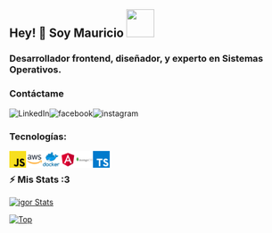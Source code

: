 ## Hey! 👋 Soy Mauricio  <img height="50" width="50" alt="" src="https://github.githubassets.com/images/mona-whisper.gif" />

### Desarrollador frontend, diseñador, y experto en Sistemas Operativos.

### Contáctame

[<img align="left" alt="LinkedIn" src="https://img.shields.io/badge/linkedin-%230077B5.svg?&style=for-the-badge&logo=linkedin&logoColor=white" />][linkedin]
[<img align="left" alt="facebook" src="https://img.shields.io/badge/facebook-%231877F2.svg?&style=for-the-badge&logo=facebook&logoColor=white" />][facebook]
[<img align="left" alt="instagram" src="https://img.shields.io/badge/gmail-D14836?&style=for-the-badge&logo=gmail&logoColor=white" />][gmail]

<br />

### Tecnologías:

<img align="left" alt="js" width="30px" src="https://raw.githubusercontent.com/voodootikigod/logo.js/master/js.svg" />
<img align="left" alt="AWS" width="30px" src="https://raw.githubusercontent.com/github/explore/fbceb94436312b6dacde68d122a5b9c7d11f9524/topics/aws/aws.png" />
<img align="left" alt="Docker" width="30px" src="https://raw.githubusercontent.com/github/explore/80688e429a7d4ef2fca1e82350fe8e3517d3494d/topics/docker/docker.png" />
<img align="left" alt="Angular" width="30px" src="https://raw.githubusercontent.com/github/explore/80688e429a7d4ef2fca1e82350fe8e3517d3494d/topics/angular/angular.png" />
<img align="left" alt="MongoDB" width="30px" src="https://raw.githubusercontent.com/github/explore/80688e429a7d4ef2fca1e82350fe8e3517d3494d/topics/mongodb/mongodb.png" />
<img align="left" alt="Typescript" width="30px" src="https://raw.githubusercontent.com/github/explore/80688e429a7d4ef2fca1e82350fe8e3517d3494d/topics/typescript/typescript.png" />

<br />

### :zap: Mis Stats :3

[![igor Stats](https://github-readme-stats.vercel.app/api?username=igormclven&count_private=true&show_icons=true&theme=buefy)](https://github.com/anuraghazra/github-readme-stats)


[![Top](https://github-readme-stats.vercel.app/api/top-langs/?username=igormclven&layout=compact&langs_count=6&count_private=true&theme=buefy&locale=es)](https://github.com/anuraghazra/github-readme-stats)


[linkedin]: https://www.linkedin.com/in/mauriciora/
[facebook]:https://www.facebook.com/iGor.McLven/
[gmail]:mailto:igormclven@gmail.com